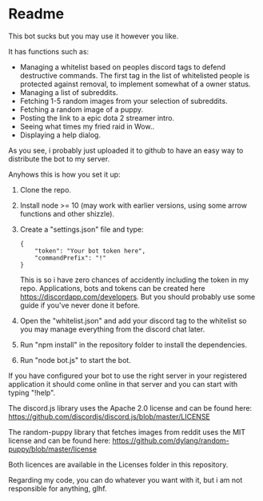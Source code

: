 #   Readme

This bot sucks but you may use it however you like.

It has functions such as:
    
*   Managing a whitelist based on peoples discord tags to defend destructive commands. The first tag in the list of whitelisted people is protected against removal, to implement somewhat of a owner status.
*   Managing a list of subreddits.
*   Fetching 1-5 random images from your selection of subreddits.
*   Fetching a random image of a puppy.
*   Posting the link to a epic dota 2 streamer intro.
*   Seeing what times my fried raid in Wow..
*   Displaying a help dialog.

As you see, i probably just uploaded it to github to have an easy way to distribute the bot to my server.

Anyhows this is how you set it up:

1.  Clone the repo.
2.  Install node >= 10 (may work with earlier versions, using some arrow functions and other shizzle).
3.  Create a "settings.json" file and type:
    
        {
            "token": "Your bot token here",
            "commandPrefix": "!"
        }
    This is so i have zero chances of accidently including the token in my repo. Applications, bots and tokens can be created here https://discordapp.com/developers. But you should probably use some guide if you've never done it before.
4.  Open the "whitelist.json" and add your discord tag to the whitelist so you may manage everything from the discord chat later.
5.  Run "npm install" in the repository folder to install the dependencies.
6.  Run "node bot.js" to start the bot.

If you have configured your bot to use the right server in your registered application it should come online in that server and you can start with typing "!help".

The discord.js library uses the Apache 2.0 license and can be found here: https://github.com/discordjs/discord.js/blob/master/LICENSE

The random-puppy library that fetches images from reddit uses the MIT license and can be found here:
https://github.com/dylang/random-puppy/blob/master/license

Both licences are available in the Licenses folder in this repository.

Regarding my code, you can do whatever you want with it, but i am not responsible for anything, glhf.